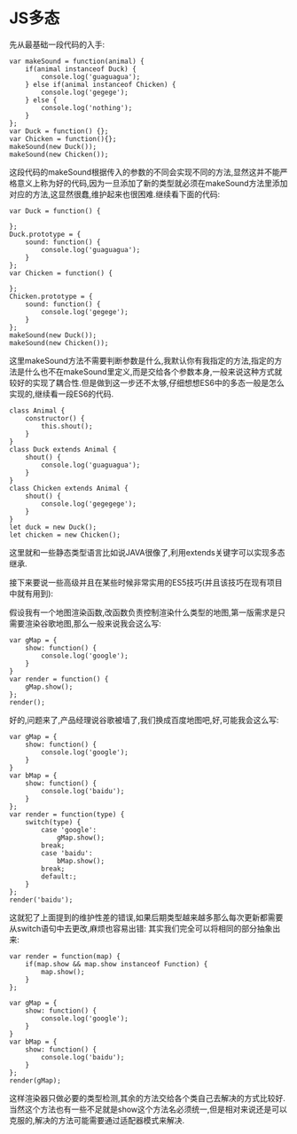 # JS多态

先从最基础一段代码的入手:

```
var makeSound = function(animal) {
	if(animal instanceof Duck) {
		console.log('guaguagua');
	} else if(animal instanceof Chicken) {
		console.log('gegege');
	} else {
		console.log('nothing');
	}
};
var Duck = function() {};
var Chicken = function(){};
makeSound(new Duck());
makeSound(new Chicken());
```
这段代码的makeSound根据传入的参数的不同会实现不同的方法,显然这并不能严格意义上称为好的代码,因为一旦添加了新的类型就必须在makeSound方法里添加对应的方法,这显然很蠢,维护起来也很困难.继续看下面的代码:

```
var Duck = function() {

};
Duck.prototype = {
	sound: function() {
		console.log('guaguagua');
	}
};
var Chicken = function() {

};
Chicken.prototype = {
	sound: function() {
		console.log('gegege');
	}
};
makeSound(new Duck());
makeSound(new Chicken());
```
这里makeSound方法不需要判断参数是什么,我默认你有我指定的方法,指定的方法是什么也不在makeSound里定义,而是交给各个参数本身,一般来说这种方式就较好的实现了耦合性.但是做到这一步还不太够,仔细想想ES6中的多态一般是怎么实现的,继续看一段ES6的代码.

```
class Animal {
	constructor() {
		this.shout();
	}
}
class Duck extends Animal {
	shout() {
		console.log('guaguagua');
	}
}
class Chicken extends Animal {
	shout() {
		console.log('gegegege');
	}
}
let duck = new Duck();
let chicken = new Chicken();
```
这里就和一些静态类型语言比如说JAVA很像了,利用extends关键字可以实现多态继承.

接下来要说一些高级并且在某些时候非常实用的ES5技巧(并且该技巧在现有项目中就有用到):

假设我有一个地图渲染函数,改函数负责控制渲染什么类型的地图,第一版需求是只需要渲染谷歌地图,那么一般来说我会这么写:
```
var gMap = {
	show: function() {
		console.log('google');
	}
}
var render = function() {
	gMap.show();
};
render();
```

好的,问题来了,产品经理说谷歌被墙了,我们换成百度地图吧,好,可能我会这么写:

```
var gMap = {
	show: function() {
		console.log('google');
	}
}
var bMap = {
	show: function() {
		console.log('baidu');
	}
};
var render = function(type) {
	switch(type) {
		case 'google':
			gMap.show();
		break;
		case 'baidu':
			bMap.show();
		break;
		default:;
	}
};
render('baidu');
```
这就犯了上面提到的维护性差的错误,如果后期类型越来越多那么每次更新都需要从switch语句中去更改,麻烦也容易出错:
其实我们完全可以将相同的部分抽象出来:

```
var render = function(map) {
	if(map.show && map.show instanceof Function) {
		map.show();
	}
};

var gMap = {
	show: function() {
		console.log('google');
	}
}
var bMap = {
	show: function() {
		console.log('baidu');
	}
};
render(gMap);
```
这样渲染器只做必要的类型检测,其余的方法交给各个类自己去解决的方式比较好.当然这个方法也有一些不足就是show这个方法名必须统一,但是相对来说还是可以克服的,解决的方法可能需要通过适配器模式来解决.
